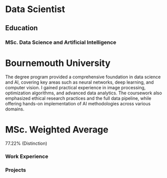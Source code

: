 # Data Scientist

## Education
### MSc. Data Science and Artificial Intelligence
# Bournemouth University
The degree program provided a comprehensive foundation in data science and AI, covering key areas such as neural networks, deep learning, and computer vision. I gained practical experience in image processing, optimization algorithms, and advanced data analytics. The coursework also emphasized ethical research practices and the full data pipeline, while offering hands-on implementation of AI methodologies across various domains.
# MSc. Weighted Average
77.22% (Distinction)

### Work Experience

### Projects
